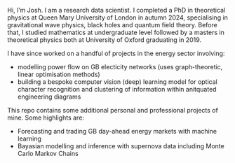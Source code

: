 Hi, I’m Josh. I am a research data scientist. I completed a PhD in theoretical physics at Queen Mary University of London in autumn 2024, specialising in gravitational wave physics, black holes and quantum field theory. Before that, I studied mathematics at undergraduate level followed by a masters in theoretical physics both at University of Oxford graduating in 2019.

I have since worked on a handful of projects in the energy sector involving: 

* modelling power flow on GB electicity networks (uses graph-theoretic, linear optimisation methods)
* building a bespoke computer vision (deep) learning model for optical character recognition and clustering of information within anitquated engineering diagrams

This repo contains some additional personal and professional projects of mine. Some highlights are:

* Forecasting and trading GB day-ahead energy markets with machine learning
* Bayasian modelling and inference with supernova data including Monte Carlo Markov Chains

<!---
joshgowdyprog/joshgowdyprog is a ✨ special ✨ repository because its `README.md` (this file) appears on your GitHub profile.
You can click the Preview link to take a look at your changes.
--->
